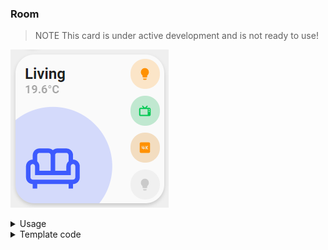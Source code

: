 ### Room

> NOTE
> This card is under active development and is not ready to use!

![Room](./screenshots/room.png)

<details>
<summary>Usage</summary>

#### Example

```yaml
- type: 'custom:button-card'
  template:
    - card_room
    - blue
  entity: climate.vicare_heating
  name: Living
  icon: mdi:sofa-outline
```

#### Variables
<table>
<tr>
<th>Variable</th>
<th>Example</th>
<th>Required</th>
<th>Explanation</th>
</tr>
<tr>
<td></td>
<td></td>
<td></td>
<td></td>
</tr>
</table>
<br />
</details>

<details>
<summary>Template code</summary>

```yaml
card_room:
  tap_action:
    action: more-info
  color: var(--google-grey-500)
  show_icon: true
  show_name: true
  show_label: true
  size: 55px
  label: |-
      [[[
          var temperature = entity.attributes.room_temperature;
          if (temperature == null) {
            var temperature = '-';
          }
          return temperature + '°C'
      ]]]
  styles:
    card:
      - border-radius: 20px
      - box-shadow: var(--box-shadow)
      - padding: 1px
    grid:
      - grid-template-areas: '"n n" "l l" "i icon1"'
      - grid-template-columns: 1fr 1fr
      - grid-template-rows: min-content
    icon:
      - left: 4px
      - bottom: 10px
      - color: 'rgba(var(--color-theme),0.2)'
    img_cell:
      - background-color: 'rgba(var(--color-theme),0.05)'
      - border-radius: 50%
      - place-self: end
      - width: 102px
      - height: 82px
      - margin-left: -30px
      - top: 22px
      - padding: 10px
    name:
      - align-self: end
      - justify-self: start
      - font-weight: bold
      - font-size: 20px
      - margin-left: 15px
      - margin-top: 8px
    label:
      - justify-self: start
      - align-self: start
      - font-weight: bolder
      - font-size: 12px
      - filter: opacity(40%)
      - margin-left: 15px
    state:
      - justify-self: start
      - align-self: start
      - font-weight: bolder
      - font-size: 12px
      - filter: opacity(40%)
      - margin-left: 12px
```
</details>
